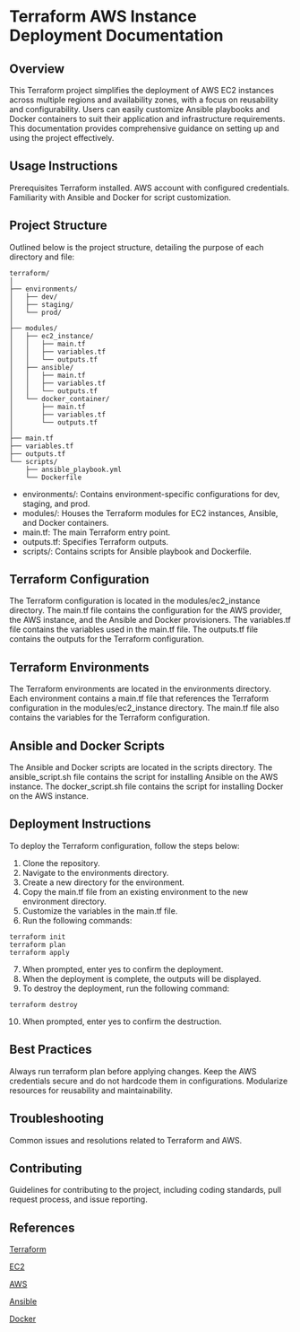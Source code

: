 # Terraform AWS Instance Deployment Documentation

## Overview

This Terraform project simplifies the deployment of AWS EC2 instances across multiple regions and availability zones, with a focus on reusability and configurability. Users can easily customize Ansible playbooks and Docker containers to suit their application and infrastructure requirements. This documentation provides comprehensive guidance on setting up and using the project effectively.

## Usage Instructions

Prerequisites
Terraform installed.
AWS account with configured credentials.
Familiarity with Ansible and Docker for script customization.

## Project Structure

Outlined below is the project structure, detailing the purpose of each directory and file:

```
terraform/
│
├── environments/
│   ├── dev/
│   ├── staging/
│   └── prod/
│
├── modules/
│   ├── ec2_instance/
│   │   ├── main.tf
│   │   ├── variables.tf
│   │   └── outputs.tf
│   ├── ansible/
│   │   ├── main.tf
│   │   ├── variables.tf
│   │   └── outputs.tf
│   └── docker_container/
│       ├── main.tf
│       ├── variables.tf
│       └── outputs.tf
│
├── main.tf
├── variables.tf
├── outputs.tf
└── scripts/
    ├── ansible_playbook.yml
    └── Dockerfile

```

- environments/: Contains environment-specific configurations for dev, staging, and prod.
- modules/: Houses the Terraform modules for EC2 instances, Ansible, and Docker containers.
- main.tf: The main Terraform entry point.
- outputs.tf: Specifies Terraform outputs.
- scripts/: Contains scripts for Ansible playbook and Dockerfile.

## Terraform Configuration

The Terraform configuration is located in the modules/ec2_instance directory. The main.tf file contains the configuration for the AWS provider, the AWS instance, and the Ansible and Docker provisioners. The variables.tf file contains the variables used in the main.tf file. The outputs.tf file contains the outputs for the Terraform configuration.

## Terraform Environments

The Terraform environments are located in the environments directory. Each environment contains a main.tf file that references the Terraform configuration in the modules/ec2_instance directory. The main.tf file also contains the variables for the Terraform configuration.

## Ansible and Docker Scripts

The Ansible and Docker scripts are located in the scripts directory. The ansible_script.sh file contains the script for installing Ansible on the AWS instance. The docker_script.sh file contains the script for installing Docker on the AWS instance.

## Deployment Instructions

To deploy the Terraform configuration, follow the steps below:

1. Clone the repository.
2. Navigate to the environments directory.
3. Create a new directory for the environment.
4. Copy the main.tf file from an existing environment to the new environment directory.
5. Customize the variables in the main.tf file.
6. Run the following commands:

```
terraform init
terraform plan
terraform apply
```

7. When prompted, enter yes to confirm the deployment.
8. When the deployment is complete, the outputs will be displayed.
9. To destroy the deployment, run the following command:

```
terraform destroy
```

10. When prompted, enter yes to confirm the destruction.

## Best Practices

Always run terraform plan before applying changes.
Keep the AWS credentials secure and do not hardcode them in configurations.
Modularize resources for reusability and maintainability.

## Troubleshooting

Common issues and resolutions related to Terraform and AWS.

## Contributing

Guidelines for contributing to the project, including coding standards, pull request process, and issue reporting.

## References

[Terraform](https://https://www.terraform.io/docs/index.html)

[EC2](https://aws.amazon.com/pm/ec2/)

[AWS](https://aws.amazon.com)

[Ansible](https://docs.ansible.com/ansible/latest/index.html)

[Docker](https://docs.docker.com/)
